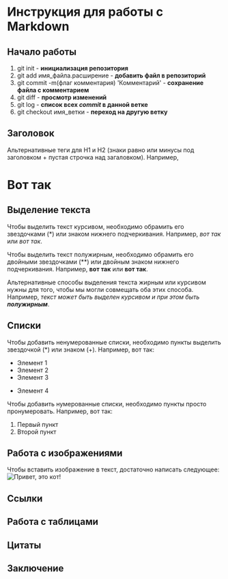 # Инструкция для работы с Markdown

## Начало работы

1. git init - **инициализация репозитория**
2. git add имя_файла.расширение - **добавить файл в репозиторий**
3. git commit -m(флаг комментария) 'Комментарий' - **сохранение файла с комментарием**
4. git diff - **просмотр изменений**
5. git log - **список всех _commit_ в данной ветке**
6. git checkout имя_ветки - **переход на другую ветку**

## Заголовок
Альтернативные теги для H1 и H2 (знаки равно или минусы под заголовком + пустая строчка над загаловком). Например,

Вот так
===


## Выделение текста

Чтобы выделить текст курсивом, необходимо обрамить его звездочками (*) или знаком нижнего подчеркивания. Например, *вот так* или _вот так_.

Чтобы выделить текст полужирным, необходимо обрамить его двойными звездочками (**) или двойным знаком нижнего подчеркивания. Например, **вот так** или __вот так__.

Альтернативные способы выделения текста жирным или курсивом нужны для того, чтобы мы могли совмещать оба этих способа. Например, _текст может быть выделен курсивом и при этом быть **полужирным**_.

## Списки
Чтобы добавить ненумерованные списки, необходимо пункты выделить звездочкой (*) или знаком (+). Например, вот так:
* Элемент 1
* Элемент 2
* Элемент 3
+ Элемент 4

Чтобы добавить нумерованные списки, необходимо пункты просто пронумеровать.
Например, вот так:
1. Первый пункт
2. Второй пункт

## Работа с изображениями

Чтобы вставить изображение в текст, достаточно написать следующее:
![Привет, это кот!](cat.jpg)

## Ссылки

## Работа с таблицами

## Цитаты

## Заключение